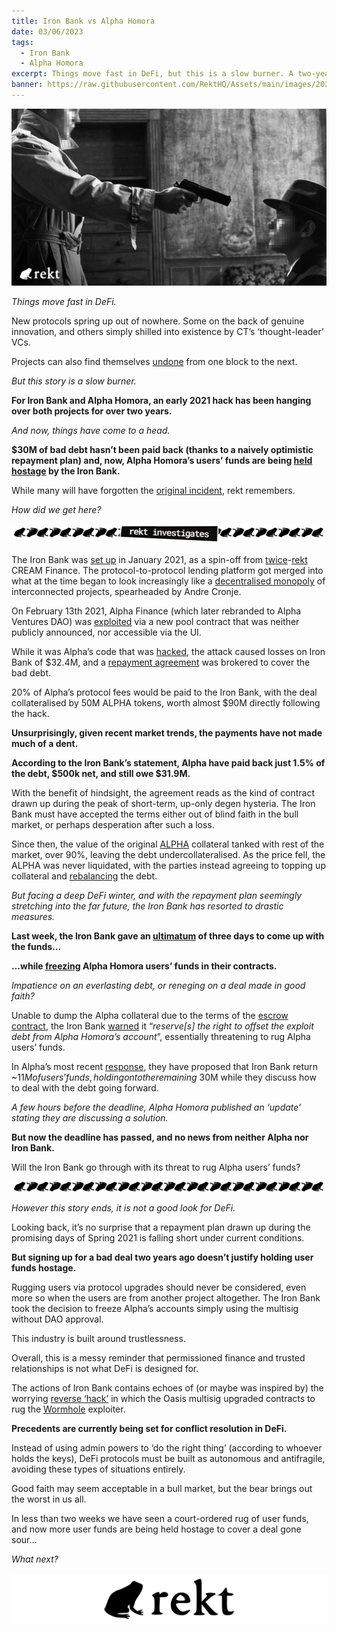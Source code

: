 ```yaml
---
title: Iron Bank vs Alpha Homora
date: 03/06/2023
tags:
  - Iron Bank
  - Alpha Homora
excerpt: Things move fast in DeFi, but this is a slow burner. A two-year old exploit, $30M of bad debt, holding user funds hostage... Worrying precedents are being set for conflict resolution in DeFi. How did we get here?
banner: https://raw.githubusercontent.com/RektHQ/Assets/main/images/2023/01/iron-alpha-header.png
---
```


![](https://raw.githubusercontent.com/RektHQ/Assets/main/images/2023/01/iron-alpha-header.png)

_Things move fast in DeFi._

New protocols spring up out of nowhere. Some on the back of genuine innovation, and others simply shilled into existence by CT’s ‘thought-leader’ VCs.

Projects can also find themselves [undone](https://rekt.news/leaderboard/) from one block to the next.

_But this story is a slow burner._

**For Iron Bank and Alpha Homora, an early 2021 hack has been hanging over both projects for over two years.**

_And now, things have come to a head._

**$30M of bad debt hasn’t been paid back (thanks to a naively optimistic repayment plan) and, now, Alpha Homora’s users’ funds are being [held hostage](https://twitter.com/ibdotxyz/status/1630917750473510914) by the Iron Bank.**

While many will have forgotten the [original incident](https://rekt.news/alpha-finance-rekt/), rekt remembers.

_How did we get here?_

![](https://raw.githubusercontent.com/RektHQ/Assets/main/images/2021/09/rekt-investigates-linebreak.png)

The Iron Bank was [set up](https://creamdotfinance.medium.com/introducing-the-iron-bank-bab9417c9a) in January 2021, as a spin-off from [twice](https://rekt.news/cream-rekt/)-[rekt](https://rekt.news/cream-rekt-2/) CREAM Finance. The protocol-to-protocol lending platform got merged into what at the time began to look increasingly like a [decentralised monopoly](https://rekt.news/decentralised-monopoly/) of interconnected projects, spearheaded by Andre Cronje.

On February 13th 2021, Alpha Finance (which later rebranded to Alpha Ventures DAO) was [exploited](https://rekt.news/alpha-finance-rekt/) via a new pool contract that was neither publicly announced, nor accessible via the UI.

While it was Alpha’s code that was [hacked](https://blog.alphaventuredao.io/alpha-homora-v2-post-mortem/), the attack caused losses on Iron Bank of $32.4M, and a [repayment agreement](https://blog.alphaventuredao.io/joint-announcement-on-funds-repayment/) was brokered to cover the bad debt.

20% of Alpha’s protocol fees would be paid to the Iron Bank, with the deal collateralised by 50M ALPHA tokens, worth almost $90M directly following the hack.

**Unsurprisingly, given recent market trends, the payments have not made much of a dent.**

**According to the Iron Bank’s statement, Alpha have paid back just 1.5% of the debt, $500k net, and still owe $31.9M.**

With the benefit of hindsight, the agreement reads as the kind of contract drawn up during the peak of short-term, up-only degen hysteria. The Iron Bank must have accepted the terms either out of blind faith in the bull market, or perhaps desperation after such a loss.

Since then, the value of the original [ALPHA](https://www.coingecko.com/en/coins/alpha-venture-dao) collateral tanked with rest of the market, over 90%, leaving the debt undercollateralised. As the price fell, the ALPHA was never liquidated, with the parties instead agreeing to topping up collateral and [rebalancing](https://blog.alphaventuredao.io/applying-debt-rebalancing-concept-to-offload-pressure/) the debt.

_But facing a deep DeFi winter, and with the repayment plan seemingly stretching into the far future, the Iron Bank has resorted to drastic measures._

**Last week, the Iron Bank gave an [ultimatum](https://twitter.com/ibdotxyz/status/1631310583764242432) of three days to come up with the funds…**

**…while [freezing](https://twitter.com/Alpha_HomoraV2/status/1631207556503969793) Alpha Homora users’ funds in their contracts.**

_Impatience on an everlasting debt, or reneging on a deal made in good faith?_

Unable to dump the Alpha collateral due to the terms of the [escrow contract](https://github.com/AlphaFinanceLab/alpha-escrow-contract/blob/master/README.md), the Iron Bank [warned](https://twitter.com/ibdotxyz/status/1632029882321444866) it “_reserve[s] the right to offset the exploit debt from Alpha Homora’s account_”, essentially threatening to rug Alpha users’ funds.

In Alpha’s most recent [response](https://blog.alphaventuredao.io/third-open-letter-to-iron-bank/), they have proposed that Iron Bank return ~$11M of users’ funds, holding onto the remaining ~$30M while they discuss how to deal with the debt going forward.

_A few hours before the deadline, Alpha Homora published an ‘update’ stating they are discussing a solution._

**But now the deadline has passed, and no news from neither Alpha nor Iron Bank.**

Will the Iron Bank go through with its threat to rug Alpha users’ funds?

![](https://raw.githubusercontent.com/RektHQ/Assets/main/images/2021/03/rekt-linebreak.png)

_However this story ends, it is not a good look for DeFi._

Looking back, it’s no surprise that a repayment plan drawn up during the promising days of Spring 2021 is falling short under current conditions.

**But signing up for a bad deal two years ago doesn’t justify holding user funds hostage.**

Rugging users via protocol upgrades should never be considered, even more so when the users are from another project altogether. The Iron Bank took the decision to freeze Alpha’s accounts simply using the multisig without DAO approval.

This industry is built around trustlessness.

Overall, this is a messy reminder that permissioned finance and trusted relationships is not what DeFi is designed for.

The actions of Iron Bank contains echoes of (or maybe was inspired by) the worrying [reverse ‘hack’](https://www.blockworksresearch.com/research/we-do-a-little-counter-exploit) in which the Oasis multisig upgraded contracts to rug the [Wormhole](https://rekt.news/wormhole-rekt/) exploiter.

**Precedents are currently being set for conflict resolution in DeFi.**

Instead of using admin powers to ‘do the right thing’ (according to whoever holds the keys), DeFi protocols must be built as autonomous and antifragile, avoiding these types of situations entirely.

Good faith may seem acceptable in a bull market, but the bear brings out the worst in us all.

In less than two weeks we have seen a court-ordered rug of user funds, and now more user funds are being held hostage to cover a deal gone sour…

_What next?_

![](https://raw.githubusercontent.com/RektHQ/Assets/main/images/2021/08/rekt-outline-conc.png)
